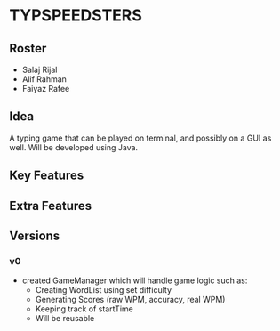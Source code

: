 # TYPSPEEDSTERS

## Roster
* Salaj Rijal
* Alif Rahman
* Faiyaz Rafee

## Idea
A typing game that can be played on terminal, and possibly on a GUI as well. Will be developed using Java.

## Key Features


## Extra Features


## Versions

### v0
* created GameManager which will handle game logic such as:
  * Creating WordList using set difficulty
  * Generating Scores (raw WPM, accuracy, real WPM)
  * Keeping track of startTime
  * Will be reusable

